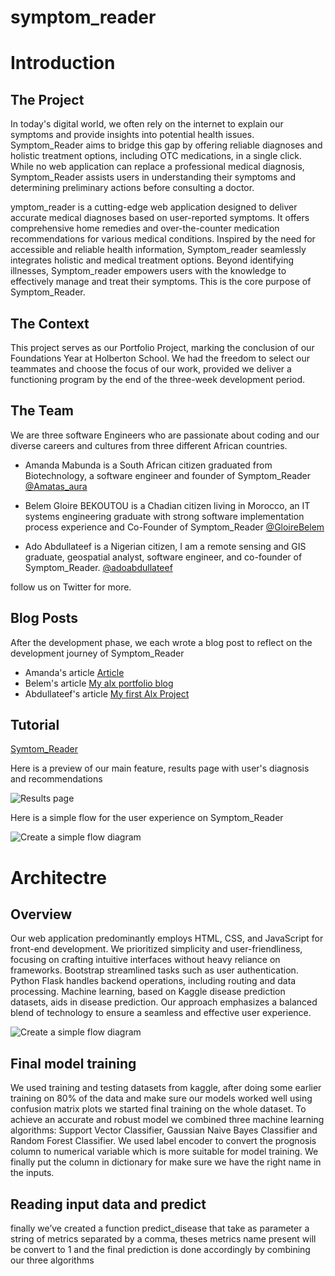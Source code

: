 # symptom_reader

# **Introduction**

## **The Project** 

In today's digital world, we often rely on the internet to explain our symptoms
and provide insights into potential health issues. Symptom_Reader aims to bridge this gap 
by offering reliable diagnoses and holistic treatment options, including OTC medications, in a single click.
While no web application can replace a professional medical diagnosis, Symptom_Reader assists users 
in understanding their symptoms and determining preliminary actions before consulting a doctor.

ymptom_reader is a cutting-edge web application designed to deliver accurate medical 
diagnoses based on user-reported symptoms. It offers comprehensive home remedies and 
over-the-counter medication recommendations for various medical conditions. Inspired by the 
need for accessible and reliable health information, Symptom_reader seamlessly integrates 
holistic and medical treatment options. Beyond identifying illnesses, Symptom_reader 
empowers users with the knowledge to effectively manage and treat their symptoms. This is the core purpose of Symptom_Reader.

## **The Context**

This project serves as our Portfolio Project, marking the conclusion of our Foundations Year at Holberton School.
We had the freedom to select our teammates and choose the focus of our work, provided we deliver a 
functioning program by the end of the three-week development period.

## **The Team**  

We are three software Engineers who are passionate about coding and our diverse careers and cultures
from three different African countries.

- Amanda Mabunda is a South African citizen graduated from Biotechnology, a software engineer
  and founder of Symptom_Reader [@Amatas_aura](https://x.com/Amatas_aura)

- Belem Gloire BEKOUTOU is a Chadian citizen living in Morocco, an IT systems engineering graduate with strong
  software implementation process experience and Co-Founder of Symptom_Reader [@GloireBelem](https://x.com/GloireBelem)

- Ado Abdullateef is a Nigerian citizen, I am a remote sensing and GIS graduate, geospatial analyst, software engineer,
  and co-founder of Symptom_Reader. [@adoabdullateef](https://x.com/adoabdullateef)

follow us on Twitter for more.

## **Blog Posts**

After the development phase, we each wrote a blog post to reflect on the development journey of Symptom_Reader

- Amanda's article [Article](https://www.linkedin.com/pulse/symptomreader-amanda-mabunda-tzyvf)
- Belem's article [My alx portfolio blog](https://medium.com/@belemgloire/my-alx-portfolio-project-910482233e53)
- Abdullateef's article [My first Alx Project](https://medium.com/@lateefolatunbosun12/symptomreader-my-alx-project-48be304b1282)

## **Tutorial**

[Symtom_Reader](http://gloire-belem.tech/)

Here is a preview of our main feature, results page with user's diagnosis and recommendations

![Results page](image-url)

Here is a simple flow for the user experience on Symptom_Reader

![Create a simple flow diagram](image-url)

# **Architectre**

## **Overview**

Our web application predominantly employs HTML, CSS, and JavaScript for front-end development. 
We prioritized simplicity and user-friendliness, focusing on crafting intuitive interfaces without heavy reliance on frameworks. 
Bootstrap streamlined tasks such as user authentication. Python Flask handles backend operations, including routing and data processing. 
Machine learning, based on Kaggle disease prediction datasets, aids in disease prediction. 
Our approach emphasizes a balanced blend of technology to ensure a seamless and effective user experience.

![Create a simple flow diagram](image-url)

## **Final model training**

We used training and testing datasets from kaggle, after doing some earlier training on 80% of the data and make sure our models worked well using confusion matrix plots we started final training on the whole dataset. To achieve an accurate and  robust model we combined three machine learning algorithms: Support Vector Classifier, Gaussian Naive Bayes Classifier and Random Forest Classifier. We used label encoder to convert the prognosis column to numerical variable which is more suitable for model training. We finally put the column in dictionary for make sure we have the right name in the inputs.

## **Reading input data and predict**
finally we’ve created a function predict_disease that take as parameter a string of metrics separated by a comma, theses metrics name present will be convert to 1 and the final prediction is done accordingly by combining our three algorithms

